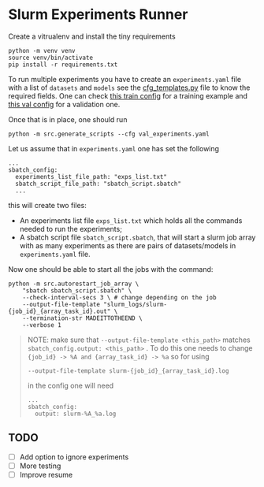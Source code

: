 # Slurm Experiments Runner

Create a vitrualenv and install the tiny requirements
```
python -m venv venv
source venv/bin/activate
pip install -r requirements.txt
```

To run multiple experiments you have to create an `experiments.yaml` file with a list of `datasets` and `models` see the [cfg_templates.py](./src/cfg_templates.py) file to know the required fields. One can check [this train config](./configs/experiments.yaml) for a training example and [this val config](./configs/val_experiments.yaml) for a validation one.

Once that is in place, one should run
```
python -m src.generate_scripts --cfg val_experiments.yaml
```
Let us assume that in `experiments.yaml` one has set the following
```
...
sbatch_config:
  experiments_list_file_path: "exps_list.txt"
  sbatch_script_file_path: "sbatch_script.sbatch"
  ...
```

this will create two files:
 - An experiments list file `exps_list.txt` which holds
all the commands needed to run the experiments;
 - A sbatch script file `sbatch_script.sbatch`, that will start a slurm job array with as many experiments as there are pairs of datasets/models in `experiments.yaml` file.

Now one should be able to start all the jobs with the command:
```
python -m src.autorestart_job_array \
    "sbatch sbatch_script.sbatch" \
    --check-interval-secs 3 \ # change depending on the job
    --output-file-template "slurm_logs/slurm-{job_id}_{array_task_id}.out" \
    --termination-str MADEITTOTHEEND \
    --verbose 1
```
> NOTE: make sure that `--output-file-template <this_path>` matches `sbatch_config.output: <this_path>` . To do this one needs to change `{job_id} -> %A and {array_task_id} -> %a` so for using
> ```
> --output-file-template slurm-{job_id}_{array_task_id}.log
> ```
> in the config one will need
> ```
> ...
> sbatch_config:
>   output: slurm-%A_%a.log
> ```


## TODO
- [ ] Add option to ignore experiments
- [ ] More testing
- [ ] Improve resume